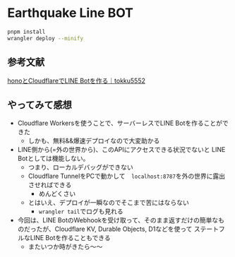# Earthquake Line BOT

```bash
pnpm install
wrangler deploy --minify
```

## 参考文献

[honoとCloudflareでLINE Botを作る｜tokku5552](https://zenn.dev/tokku5552/articles/hono-cloudflare-sample)

## やってみて感想

- Cloudflare Workersを使うことで、サーバーレスでLINE Botを作ることができた
  - しかも、無料&&爆速デプロイなので大変助かる
- LINE側から(=外の世界から)、このAPIにアクセスできる状況でないと LINE Botとしては機能しない。
  - つまり、ローカルデバッグができない
  - Cloudflare TunnelをPCで動かして　`localhost:8787`を外の世界に露出させればできる
    - めんどくさい
  - とはいえ、デプロイが一瞬なのでそこまで苦にはならない
    - `wrangler tail`でログも見れる
- 今回は、LINE BotのWebhookを受け取って、そのまま返すだけの簡単なものだったが、Cloudflare KV, Durable Objects, D1などを使って ステートフルなLINE Botを作ることもできる
  - またいつか時がきたら〜〜
